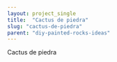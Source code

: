 ```yaml
---
layout: project_single
title:  "Cactus de piedra"
slug: "cactus-de-piedra"
parent: "diy-painted-rocks-ideas"
---
```

Cactus de piedra
